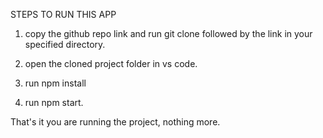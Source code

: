 STEPS TO RUN THIS APP

1. copy the github repo link and run git clone followed by the link in your specified directory.

2. open the cloned project folder in vs code.

3. run npm install 

4. run npm start.


That's it you are running the project, nothing more.

